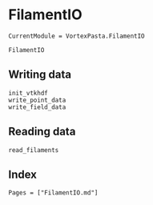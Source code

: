 # FilamentIO

```@meta
CurrentModule = VortexPasta.FilamentIO
```

```@docs
FilamentIO
```

## Writing data

```@docs
init_vtkhdf
write_point_data
write_field_data
```

## Reading data

```@docs
read_filaments
```

## Index

```@index
Pages = ["FilamentIO.md"]
```
